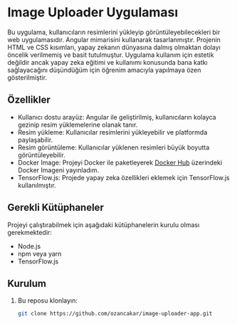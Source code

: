 # Image Uploader Uygulaması

Bu uygulama, kullanıcıların resimlerini yükleyip görüntüleyebilecekleri bir web uygulamasıdır. Angular mimarisini kullanarak tasarlanmıştır. Projenin HTML ve CSS kısımları, yapay zekanın dünyasına dalmış olmaktan dolayı öncelik verilmemiş ve basit tutulmuştur.
Uygulama kullanım için estetik değildir ancak yapay zeka eğitimi ve kullanımı konusunda bana katkı sağlayacağını düşündüğüm için öğrenim amacıyla yapılmaya özen gösterilmiştir.


## Özellikler

- Kullanıcı dostu arayüz: Angular ile geliştirilmiş, kullanıcıların kolayca gezinip resim yüklemelerine olanak tanır.
- Resim yükleme: Kullanıcılar resimlerini yükleyebilir ve platformda paylaşabilir.
- Resim görüntüleme: Kullanıcılar yüklenen resimleri büyük boyutta görüntüleyebilir.
- Docker Image: Projeyi Docker ile paketleyerek [Docker Hub](https://hub.docker.com/r/ozanncakar/image-uploader-app) üzerindeki Docker Imageni yayınladım.
- TensorFlow.js: Projede yapay zeka özellikleri eklemek için TensorFlow.js kullanılmıştır.

## Gerekli Kütüphaneler

Projeyi çalıştırabilmek için aşağıdaki kütüphanelerin kurulu olması gerekmektedir:

- Node.js
- npm veya yarn
- TensorFlow.js

## Kurulum

1. Bu reposu klonlayın:
   ```bash
   git clone https://github.com/ozancakar/image-uploader-app.git
